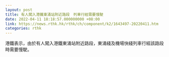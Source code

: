 ```yaml
---
layout: post
title: 有人闖入港鐵東涌站附近路段　列車行經需要慢駛
date: 2022-04-11 18:18:57.000000000 +08:00
link: https://news.rthk.hk/rthk/ch/component/k2/1643497-20220411.htm
categories: rthk
---
```


港鐵表示，由於有人闖入港鐵東涌站附近路段，東涌綫及機場快綫列車行經該路段時需要慢駛。
